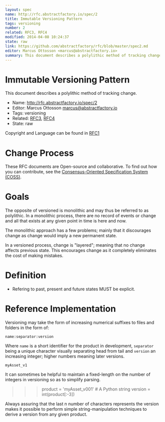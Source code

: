 ```yaml
---
layout: spec
name: http://rfc.abstractfactory.io/spec/2
title: Immutable Versioning Pattern
tags: versioning
number: 2
related: RFC3, RFC4
modified: 2014-04-08 10:24:37
state: raw
link: https://github.com/abstractfactory/rfc/blob/master/spec2.md
editor: Marcus Ottosson <marcus@abstractfactory.io>
summary: This document describes a polylithic method of tracking change.
---
```


# Immutable Versioning Pattern

This document describes a polylithic method of tracking change.

* Name: http://rfc.abstractfactory.io/spec/2
* Editor: Marcus Ottosson <marcus@abstractfactory.io>
* Tags: versioning
* Related: [RFC3](http://rfc.abstractfactory.io/spec/3), [RFC4](http://rfc.abstractfactory.io/spec/4)
* State: raw

Copyright and Language can be found in [RFC1](http://rfc.abstractfactory.io/spec/1)

# Change Process

These RFC documents are Open-source and collaborative. To find out how you can contribute, see the [Consensus-Oriented Specification System (COSS)](http://www.digistan.org/spec:1/COSS).

# Goals

The opposite of versioned is monolithic and may thus be referred to as polylithic. In a monolithic process, there are no record of events or change and all that exists at any given point in time is here and now.

The monolithic approach has a few problems; mainly that it discourages change as change would imply a new permanent state.

In a versioned process, change is "layered"; meaning that no change affects previous state. This encourages change as it completely eliminates the cost of making mistakes.

# Definition

* Refering to past, present and future states MUST be explicit.

# Reference Implementation

Versioning may take the form of increasing numerical suffixes to files and folders in the form of:

`name:separator:version`

Where `name` is a short identifier for the product in development, `separator` being a unique character visually separating head from tail and `version` an increasing integer; higher numbers meaning later versions.

`myAsset_v1`

It can sometimes be helpful to maintain a fixed-length on the number of integers in versioning so as to simplify parsing.

>>> product = 'myAsset_v001'  # A Python string
>>> version = int(product[:-3])

Always assuring that the last n number of characters represents the version makes it possible to perform simple string-manipulation techniques to derive a version from any given product.

[Consensus-Oriented Specification System (COSS)]: http://www.digistan.org/spec:1/COSS
[RFC 2119]: http://tools.ietf.org/html/rfc2119
[versioning]: http://en.wikipedia.org/wiki/Software_versioning